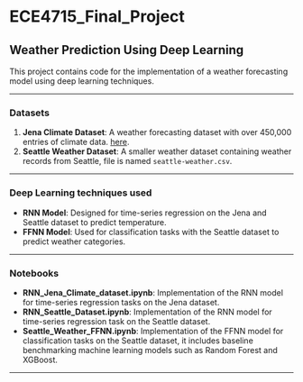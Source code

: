 # ECE4715_Final_Project
## Weather Prediction Using Deep Learning

This project contains code  for the implementation of a weather forecasting model using deep learning techniques.

---

### Datasets

1. **Jena Climate Dataset**: A weather forecasting dataset with over 450,000 entries of climate data. [here](https://www.kaggle.com/datasets/mnassrib/jena-climate).
2. **Seattle Weather Dataset**: A smaller weather dataset containing weather records from Seattle, file is named `seattle-weather.csv`.

---

### Deep Learning techniques used

- **RNN Model**: Designed for time-series regression on the Jena  and Seattle dataset to predict temperature.
- **FFNN Model**: Used for classification tasks with the Seattle dataset to predict weather categories.

---

### Notebooks

- **RNN_Jena_Climate_dataset.ipynb**: Implementation of the RNN model for time-series regression tasks on the Jena dataset.
- **RNN_Seattle_Dataset.ipynb**: Implementation of the RNN model for time-series regression task on the Seattle dataset.
- **Seattle_Weather_FFNN.ipynb**: Implementation of the FFNN model for classification tasks on the Seattle dataset, it includes baseline benchmarking machine learning models such as Random Forest and XGBoost.

---

